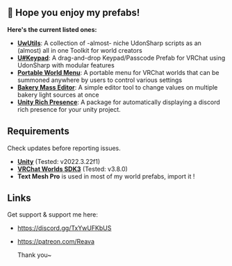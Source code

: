 ## **💜 Hope you enjoy my prefabs!**

**Here's the current listed ones:**
- **[UwUtils](https://github.com/Reava/UwUtils)**: A collection of -almost- niche UdonSharp scripts as an (almost) all in one Toolkit for world creators
- **[U#Keypad](https://github.com/Reava/U-Key)**: A drag-and-drop Keypad/Passcode Prefab for VRChat using UdonSharp with modular features 
- **[Portable World Menu](https://github.com/Reava/PortableWorldMenu)**: A portable menu for VRChat worlds that can be summoned anywhere by users to control various settings
- **[Bakery Mass Editor](https://github.com/Reava/Bakery-Mass-Editor)**: A simple editor tool to change values on multiple bakery light sources at once
- **[Unity Rich Presence](https://github.com/Reava/Unity-Rich-Presence)**: A package for automatically displaying a discord rich presence for your unity project. 

## **Requirements**
Check updates before reporting issues.

- **[Unity](https://docs.vrchat.com/docs/current-unity-version)** (Tested: v2022.3.22f1)
- **[VRChat Worlds SDK3](https://vrchat.com/home/download)** (Tested: v3.8.0)
- **Text Mesh Pro** is used in most of my world prefabs, import it !

## **Links**
Get support & support me here:
- https://discord.gg/TxYwUFKbUS
- https://patreon.com/Reava

  Thank you~
